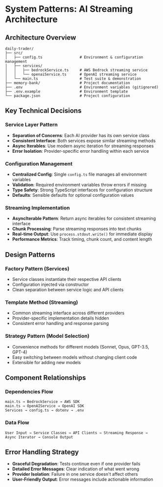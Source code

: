 # System Patterns: AI Streaming Architecture

## Architecture Overview

```
daily-trader/
├── src/
│   ├── config.ts                 # Environment & configuration management
│   ├── services/
│   │   ├── bedrockService.ts     # AWS Bedrock streaming service
│   │   └── openaiService.ts      # OpenAI streaming service
│   └── main.ts                   # Test suite & demonstration
├── memory-bank/                  # Project documentation
├── .env                          # Environment variables (gitignored)
├── .env.example                  # Environment template
└── package.json                  # Project configuration
```

## Key Technical Decisions

### Service Layer Pattern
- **Separation of Concerns**: Each AI provider has its own service class
- **Consistent Interface**: Both services expose similar streaming methods
- **Async Iterables**: Use modern async iteration for streaming responses
- **Error Isolation**: Provider-specific error handling within each service

### Configuration Management
- **Centralized Config**: Single `config.ts` file manages all environment variables
- **Validation**: Required environment variables throw errors if missing
- **Type Safety**: Strong TypeScript interfaces for configuration structure
- **Defaults**: Sensible defaults for optional configuration values

### Streaming Implementation
- **AsyncIterable Pattern**: Return async iterables for consistent streaming interface
- **Chunk Processing**: Parse streaming responses into text chunks
- **Real-time Output**: Use `process.stdout.write()` for immediate display
- **Performance Metrics**: Track timing, chunk count, and content length

## Design Patterns

### Factory Pattern (Services)
- Service classes instantiate their respective API clients
- Configuration injected via constructor
- Clean separation between service logic and API clients

### Template Method (Streaming)
- Common streaming interface across different providers
- Provider-specific implementation details hidden
- Consistent error handling and response parsing

### Strategy Pattern (Model Selection)
- Convenience methods for different models (Sonnet, Opus, GPT-3.5, GPT-4)
- Easy switching between models without changing client code
- Extensible for adding new models

## Component Relationships

### Dependencies Flow
```
main.ts → BedrockService → AWS SDK
main.ts → OpenAIService → OpenAI SDK
Services → config.ts → dotenv → .env
```

### Data Flow
```
User Input → Service Classes → API Clients → Streaming Response → Async Iterator → Console Output
```

## Error Handling Strategy

- **Graceful Degradation**: Tests continue even if one provider fails
- **Detailed Error Messages**: Clear indication of what went wrong
- **Provider Isolation**: Failure in one service doesn't affect others
- **User-Friendly Output**: Error messages include actionable information 